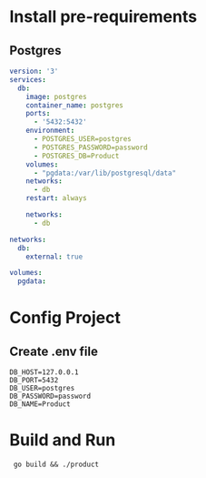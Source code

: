 # Install pre-requirements
  ## Postgres 
  ```dcoker-compose.yml
  version: '3'
  services:
    db:
      image: postgres
      container_name: postgres
      ports:
        - '5432:5432'
      environment:
        - POSTGRES_USER=postgres
        - POSTGRES_PASSWORD=password
        - POSTGRES_DB=Product
      volumes:
        - "pgdata:/var/lib/postgresql/data"
      networks:
        - db
      restart: always

      networks: 
        - db

  networks:
    db:
      external: true
  
  volumes:
    pgdata:
  ```

# Config Project
  ## Create .env file
  ```.env
  DB_HOST=127.0.0.1
  DB_PORT=5432
  DB_USER=postgres
  DB_PASSWORD=password
  DB_NAME=Product
  ```

# Build and Run 
``` go build && ./product```
